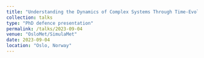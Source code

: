 ```yaml
---
title: "Understanding the Dynamics of Complex Systems Through Time-Evolving Data Mining"
collection: talks
type: "PhD defence presentation"
permalink: /talks/2023-09-04
venue: "OsloMet/SimulaMet"
date: 2023-09-04
location: "Oslo, Norway"
---
```

